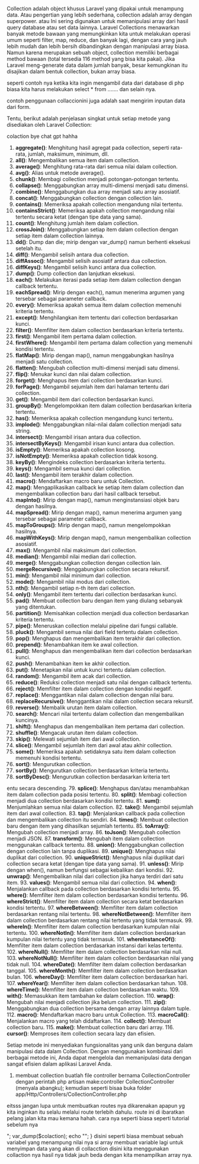Collection adalah object khusus Laravel yang dipakai untuk menampung data. Atau pengertian
yang lebih sederhana, collection adalah array dengan superpower. atau  Ini sering digunakan untuk memanipulasi array dari hasil query database atau set data lainnya. Laravel Collections menawarkan banyak metode bawaan yang memungkinkan kita untuk melakukan operasi umum seperti filter, map, reduce, dan banyak lagi, dengan cara yang jauh lebih mudah dan lebih bersih dibandingkan dengan manipulasi array biasa.
Namun karena merupakan sebuah object, collection
memiliki berbagai method bawaan (total tersedia 116 method yang bisa kita pakai). Jika Laravel
meng-generate data dalam jumlah banyak, besar kemungkinan itu disajikan dalam bentuk
collection, bukan array biasa. 

seperti contoh nya ketika kita ingin mengambil data dari database  di php biasa kita harus melakukan select * from ....... dan selain nya.

contoh penggunaan collaccionini juga adalah saat mengirim inputan data dari form. 

Tentu, berikut adalah penjelasan singkat untuk setiap metode yang disediakan oleh Laravel Collection:

colaction bye chat gpt hahha 
1. **aggregate()**: Menghitung hasil agregat pada collection, seperti rata-rata, jumlah, maksimum, minimum, dll.
2. **all()**: Mengembalikan semua item dalam collection.
3. **average()**: Menghitung rata-rata dari semua nilai dalam collection.
4. **avg()**: Alias untuk metode average().
5. **chunk()**: Membagi collection menjadi potongan-potongan tertentu.
6. **collapse()**: Menggabungkan array multi-dimensi menjadi satu dimensi.
7. **combine()**: Menggabungkan dua array menjadi satu array asosiatif.
8. **concat()**: Menggabungkan collection dengan collection lain.
9. **contains()**: Memeriksa apakah collection mengandung nilai tertentu.
10. **containsStrict()**: Memeriksa apakah collection mengandung nilai tertentu secara ketat (dengan tipe data yang sama).
11. **count()**: Menghitung jumlah item dalam collection.
12. **crossJoin()**: Menggabungkan setiap item dalam collection dengan setiap item dalam collection lainnya.
13. **dd()**: Dump dan die; mirip dengan var_dump() namun berhenti eksekusi setelah itu.
14. **diff()**: Mengambil selisih antara dua collection.
15. **diffAssoc()**: Mengambil selisih asosiatif antara dua collection.
16. **diffKeys()**: Mengambil selisih kunci antara dua collection.
17. **dump()**: Dump collection dan lanjutkan eksekusi.
18. **each()**: Melakukan iterasi pada setiap item dalam collection dengan callback tertentu.
19. **eachSpread()**: Mirip dengan each(), namun menerima argumen yang tersebar sebagai parameter callback.
20. **every()**: Memeriksa apakah semua item dalam collection memenuhi kriteria tertentu.
21. **except()**: Menghilangkan item tertentu dari collection berdasarkan kunci.
22. **filter()**: Memfilter item dalam collection berdasarkan kriteria tertentu.
23. **first()**: Mengambil item pertama dalam collection.
24. **firstWhere()**: Mengambil item pertama dalam collection yang memenuhi kondisi tertentu.
25. **flatMap()**: Mirip dengan map(), namun menggabungkan hasilnya menjadi satu collection.
26. **flatten()**: Mengubah collection multi-dimensi menjadi satu dimensi.
27. **flip()**: Menukar kunci dan nilai dalam collection.
28. **forget()**: Menghapus item dari collection berdasarkan kunci.
29. **forPage()**: Mengambil sejumlah item dari halaman tertentu dari collection.
30. **get()**: Mengambil item dari collection berdasarkan kunci.
31. **groupBy()**: Mengelompokkan item dalam collection berdasarkan kriteria tertentu.
32. **has()**: Memeriksa apakah collection mengandung kunci tertentu.
33. **implode()**: Menggabungkan nilai-nilai dalam collection menjadi satu string.
34. **intersect()**: Mengambil irisan antara dua collection.
35. **intersectByKeys()**: Mengambil irisan kunci antara dua collection.
36. **isEmpty()**: Memeriksa apakah collection kosong.
37. **isNotEmpty()**: Memeriksa apakah collection tidak kosong.
38. **keyBy()**: Mengindeks collection berdasarkan kriteria tertentu.
39. **keys()**: Mengambil semua kunci dari collection.
40. **last()**: Mengambil item terakhir dalam collection.
41. **macro()**: Mendaftarkan macro baru untuk Collection.
42. **map()**: Mengaplikasikan callback ke setiap item dalam collection dan mengembalikan collection baru dari hasil callback tersebut.
43. **mapInto()**: Mirip dengan map(), namun menginstansiasi objek baru dengan hasilnya.
44. **mapSpread()**: Mirip dengan map(), namun menerima argumen yang tersebar sebagai parameter callback.
45. **mapToGroups()**: Mirip dengan map(), namun mengelompokkan hasilnya.
46. **mapWithKeys()**: Mirip dengan map(), namun mengembalikan collection asosiatif.
47. **max()**: Mengambil nilai maksimum dari collection.
48. **median()**: Mengambil nilai median dari collection.
49. **merge()**: Menggabungkan collection dengan collection lain.
50. **mergeRecursive()**: Menggabungkan collection secara rekursif.
51. **min()**: Mengambil nilai minimum dari collection.
52. **mode()**: Mengambil nilai modus dari collection.
53. **nth()**: Mengambil setiap n-th item dari collection.
54. **only()**: Mengambil item tertentu dari collection berdasarkan kunci.
55. **pad()**: Membuat collection baru dengan item yang diulang sebanyak yang ditentukan.
56. **partition()**: Memisahkan collection menjadi dua collection berdasarkan kriteria tertentu.
57. **pipe()**: Meneruskan collection melalui pipeline dari fungsi callable.
58. **pluck()**: Mengambil semua nilai dari field tertentu dalam collection.
59. **pop()**: Menghapus dan mengembalikan item terakhir dari collection.
60. **prepend()**: Menambahkan item ke awal collection.
61. **pull()**: Menghapus dan mengembalikan item dari collection berdasarkan kunci.
62. **push()**: Menambahkan item ke akhir collection.
63. **put()**: Menetapkan nilai untuk kunci tertentu dalam collection.
64. **random()**: Mengambil item acak dari collection.
65. **reduce()**: Reduksi collection menjadi satu nilai dengan callback tertentu.
66. **reject()**: Memfilter item dalam collection dengan kondisi negatif.
67. **replace()**: Menggantikan nilai dalam collection dengan nilai baru.
68. **replaceRecursive()**: Menggantikan nilai dalam collection secara rekursif.
69. **reverse()**: Membalik urutan item dalam collection.
70. **search()**: Mencari nilai tertentu dalam collection dan mengembalikan kuncinya.
71. **shift()**: Menghapus dan mengembalikan item pertama dari collection.
72. **shuffle()**: Mengacak urutan item dalam collection.
73. **skip()**: Melewati sejumlah item dari awal collection.
74. **slice()**: Mengambil sejumlah item dari awal atau akhir collection.
75. **some()**: Memeriksa apakah setidaknya satu item dalam collection memenuhi kondisi tertentu.
76. **sort()**: Mengurutkan collection.
77. **sortBy()**: Mengurutkan collection berdasarkan kriteria tertentu.
78. **sortByDesc()**: Mengurutkan collection berdasarkan kriteria tert

entu secara descending.
79. **splice()**: Menghapus dan/atau menambahkan item dalam collection pada posisi tertentu.
80. **split()**: Membagi collection menjadi dua collection berdasarkan kondisi tertentu.
81. **sum()**: Menjumlahkan semua nilai dalam collection.
82. **take()**: Mengambil sejumlah item dari awal collection.
83. **tap()**: Menjalankan callback pada collection dan mengembalikan collection itu sendiri.
84. **times()**: Membuat collection baru dengan item yang dihasilkan sejumlah tertentu.
85. **toArray()**: Mengubah collection menjadi array.
86. **toJson()**: Mengubah collection menjadi JSON.
87. **transform()**: Mengubah item dalam collection menggunakan callback tertentu.
88. **union()**: Menggabungkan collection dengan collection lain tanpa duplikasi.
89. **unique()**: Menghapus nilai duplikat dari collection.
90. **uniqueStrict()**: Menghapus nilai duplikat dari collection secara ketat (dengan tipe data yang sama).
91. **unless()**: Mirip dengan when(), namun berfungsi sebagai kebalikan dari kondisi.
92. **unwrap()**: Mengembalikan nilai dari collection jika hanya terdiri dari satu item.
93. **values()**: Mengambil semua nilai dari collection.
94. **when()**: Menjalankan callback pada collection berdasarkan kondisi tertentu.
95. **where()**: Memfilter item dalam collection berdasarkan kondisi tertentu.
96. **whereStrict()**: Memfilter item dalam collection secara ketat berdasarkan kondisi tertentu.
97. **whereBetween()**: Memfilter item dalam collection berdasarkan rentang nilai tertentu.
98. **whereNotBetween()**: Memfilter item dalam collection berdasarkan rentang nilai tertentu yang tidak termasuk.
99. **whereIn()**: Memfilter item dalam collection berdasarkan kumpulan nilai tertentu.
100. **whereNotIn()**: Memfilter item dalam collection berdasarkan kumpulan nilai tertentu yang tidak termasuk.
101. **whereInstanceOf()**: Memfilter item dalam collection berdasarkan instansi dari kelas tertentu.
102. **whereNull()**: Memfilter item dalam collection berdasarkan nilai null.
103. **whereNotNull()**: Memfilter item dalam collection berdasarkan nilai yang tidak null.
104. **whereDate()**: Memfilter item dalam collection berdasarkan tanggal.
105. **whereMonth()**: Memfilter item dalam collection berdasarkan bulan.
106. **whereDay()**: Memfilter item dalam collection berdasarkan hari.
107. **whereYear()**: Memfilter item dalam collection berdasarkan tahun.
108. **whereTime()**: Memfilter item dalam collection berdasarkan waktu.
109. **with()**: Memasukkan item tambahan ke dalam collection.
110. **wrap()**: Mengubah nilai menjadi collection jika belum collection.
111. **zip()**: Menggabungkan dua collection bersama dengan array lainnya dalam tuple.
112. **macro()**: Mendaftarkan macro baru untuk Collection.
113. **macroCall()**: Menjalankan macro yang telah didaftarkan.
114. **collect()**: Membuat collection baru.
115. **make()**: Membuat collection baru dari array.
116. **cursor()**: Memproses item collection secara lazy dan efisien.

Setiap metode ini menyediakan fungsionalitas yang unik dan berguna dalam manipulasi data dalam Collection. Dengan menggunakan kombinasi dari berbagai metode ini, Anda dapat mengelola dan memanipulasi data dengan sangat efisien dalam aplikasi Laravel Anda.


1. membuat collection
buatlah file controller bernama CollectionController dengan perintah php artisan make:controller CollectionController (menyala abangku); kemudian seperti bisaa buka folder app/Http/Controllers/CollectionController.php

eitsss jangan lupa untuk membuatkan routes nya dikarenakan apapun yg kita inginkan itu selalu melalui route terlebih dahulu. route ini di ibaratkan pelang jalan kita mau kemana hahah. cara nya seperti biasa seperti tutorial sebelum nya

<?php

use Illuminate\Support\Facades\Route;
use App\Http\Controllers\CollectionController;

Route::get('/satu', [CollectionController::class,'satu']);
Route::get('/dua', [CollectionController::class,'dua']);
Route::get('/tiga', [CollectionController::class,'tiga']);
Route::get('/empat', [CollectionController::class,'empat']);

cara nya jangan di ikutin ya karna lagi males ngetik untuk nentuin kelas nya kalian bisa membuat nya dengan collectionsatu dan seterus nya

selanjut nya tinggal kita buat aja public function nya

    public function satu(){
        $myarray = [1,2,3,4,5,6,7,8,9,10,11,12];
        $colaction = collect($myarray);

        echo "<pre>";
        var_dump($colaction);
        echo "</pre>";
    }

disini  seperti biasa membuat sebuah variabel yang menampung nilai nya 
si array membuat variable lagi  untuk menyimpan data yang akan di collacction disini kita menggunakan collaction nya hasil nya tidak jauh beda dengan kita menampilkan array nya.

